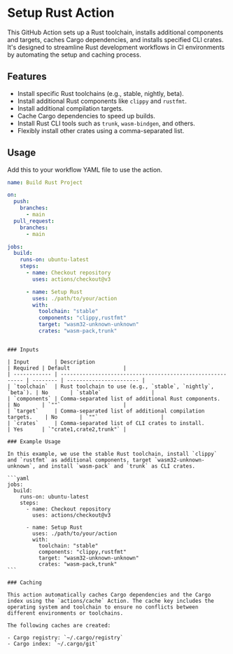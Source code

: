 # Setup Rust Action

This GitHub Action sets up a Rust toolchain, installs additional components and targets, caches Cargo dependencies, and installs specified CLI crates. It's designed to streamline Rust development workflows in CI environments by automating the setup and caching process.

## Features

- Install specific Rust toolchains (e.g., stable, nightly, beta).
- Install additional Rust components like `clippy` and `rustfmt`.
- Install additional compilation targets.
- Cache Cargo dependencies to speed up builds.
- Install Rust CLI tools such as `trunk`, `wasm-bindgen`, and others.
- Flexibly install other crates using a comma-separated list.

## Usage

Add this to your workflow YAML file to use the action.

```yaml
name: Build Rust Project

on:
  push:
    branches:
      - main
  pull_request:
    branches:
      - main

jobs:
  build:
    runs-on: ubuntu-latest
    steps:
      - name: Checkout repository
        uses: actions/checkout@v3

      - name: Setup Rust
        uses: ./path/to/your/action
        with:
          toolchain: "stable"
          components: "clippy,rustfmt"
          target: "wasm32-unknown-unknown"
          crates: "wasm-pack,trunk"
```

````

### Inputs

| Input        | Description                                                | Required | Default                 |
| ------------ | ---------------------------------------------------------- | -------- | ----------------------- |
| `toolchain`  | Rust toolchain to use (e.g., `stable`, `nightly`, `beta`). | No       | `stable`                |
| `components` | Comma-separated list of additional Rust components.        | No       | `""`                    |
| `target`     | Comma-separated list of additional compilation targets.    | No       | `""`                    |
| `crates`     | Comma-separated list of CLI crates to install.             | Yes      | `"crate1,crate2,trunk"` |

### Example Usage

In this example, we use the stable Rust toolchain, install `clippy` and `rustfmt` as additional components, target `wasm32-unknown-unknown`, and install `wasm-pack` and `trunk` as CLI crates.

```yaml
jobs:
  build:
    runs-on: ubuntu-latest
    steps:
      - name: Checkout repository
        uses: actions/checkout@v3

      - name: Setup Rust
        uses: ./path/to/your/action
        with:
          toolchain: "stable"
          components: "clippy,rustfmt"
          target: "wasm32-unknown-unknown"
          crates: "wasm-pack,trunk"
```

### Caching

This action automatically caches Cargo dependencies and the Cargo index using the `actions/cache` Action. The cache key includes the operating system and toolchain to ensure no conflicts between different environments or toolchains.

The following caches are created:

- Cargo registry: `~/.cargo/registry`
- Cargo index: `~/.cargo/git`
````
